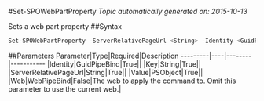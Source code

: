 #Set-SPOWebPartProperty
*Topic automatically generated on: 2015-10-13*

Sets a web part property
##Syntax
```powershell
Set-SPOWebPartProperty -ServerRelativePageUrl <String> -Identity <GuidPipeBind> -Key <String> -Value <PSObject> [-Web <WebPipeBind>]
```


##Parameters
Parameter|Type|Required|Description
---------|----|--------|-----------
|Identity|GuidPipeBind|True||
|Key|String|True||
|ServerRelativePageUrl|String|True||
|Value|PSObject|True||
|Web|WebPipeBind|False|The web to apply the command to. Omit this parameter to use the current web.|
